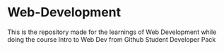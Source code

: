 # Web-Development
This is the repository made for the learnings of Web Development while doing the course Intro to Web Dev from Github Student Developer Pack
